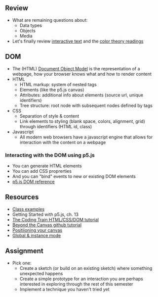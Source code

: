 ## Review

- What are remaining questions about:
  - Data types
  - Objects
  - Media
- Let's finally review [interactive text](https://github.com/jfunky/diap-creativecomputing-fall2022/blob/main/weeks/03_0914_Conditionals.md) and the [color theory readings](https://programmingdesignsystems.com/color/a-short-history-of-color-theory/index.html)

## DOM

- The (HTML) [Document Object Model](https://developer.mozilla.org/en-US/docs/Web/API/Document_Object_Model/Introduction) is the representation of a webpage, how your browser knows what and how to render content
- HTML
  - HTML markup: system of nested tags
  - Elements (like the p5.js canvas)
  - Attributes: additional info about elements (source url, unique identifiers)
  - Tree structure: root node with subsequent nodes defined by tags
- CSS
  - Separation of style & content
  - Link elements to styling (blank space, colors, alignment, grid) through identifiers (HTML id, class)
- Javascript
  - All modern web browsers have a javascript engine that allows for interaction with the content on a webpage

### Interacting with the DOM using p5.js

- You can generate HTML elements
- You can add CSS proprerties
- And you can "bind" events to new or existing DOM elements
- [p5.js DOM reference](https://p5js.org/reference/#group-DOM)

## Resources

- [Class examples](https://editor.p5js.org/jfunky/collections/KHatULfcY)
- Getting Started with p5.js, ch. 13
- [The Coding Train HTML/CSS/DOM tutorial](https://www.youtube.com/watch?v=URSH0QpxKo8&list=PLRqwX-V7Uu6bI1SlcCRfLH79HZrFAtBvX)
- [Beyond the Canvas github tutorial](https://github.com/processing/p5.js/wiki/Beyond-the-canvas)
- [Positiioning your canvas](https://github.com/processing/p5.js/wiki/Positioning-your-canvas)
- [Global & instance mode](https://github.com/processing/p5.js/wiki/Global-and-instance-mode)

## Assignment
- Pick one:
  - Create a sketch (or build on an existing sketch) where something unexpected happens
  - Create a simple prototype for an interaction you are perhaps interested in exploring through the rest of this semester
  - Implement a technique you haven't tried yet
